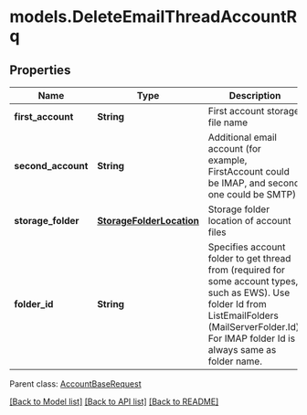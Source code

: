 # models.DeleteEmailThreadAccountRq
## Properties
Name | Type | Description | Notes
------------ | ------------- | ------------- | -------------
**first_account** | **String** | First account storage file name              | 
**second_account** | **String** | Additional email account (for example, FirstAccount could be IMAP, and second one could be SMTP)              | [optional] 
**storage_folder** | [**StorageFolderLocation**](StorageFolderLocation.md) | Storage folder location of account files              | [optional] 
**folder_id** | **String** | Specifies account folder to get thread from (required for some account types, such as EWS). Use folder Id from ListEmailFolders (MailServerFolder.Id). For IMAP folder Id is always same as folder name.              | [optional] 

 Parent class: [AccountBaseRequest](AccountBaseRequest.md)

[[Back to Model list]](README.md#documentation-for-models) [[Back to API list]](README.md#documentation-for-api-endpoints) [[Back to README]](README.md)


